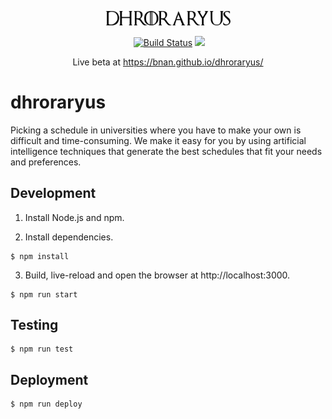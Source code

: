 <p align="center">
  <img src="./src/logo.svg" width="200" style="text-align: center">
</p>

<p align="center">
  <a href="https://travis-ci.org/bnan/dhroraryus"><img src="https://img.shields.io/travis/bnan/dhroraryus.svg" alt="Build Status"></a>
  <img src="https://img.shields.io/github/license/bnan/dhroraryus.svg">
</p>

<p align="center">
  Live beta at <a href="https://bnan.github.io/dhroraryus/">https://bnan.github.io/dhroraryus/</a>
</p>

# dhroraryus

Picking a schedule in universities where you have to make your own is difficult and time-consuming. We make it easy for you by using artificial intelligence techniques that generate the best schedules that fit your needs and preferences.

## Development

1. Install Node.js and npm.

2. Install dependencies.

```shell
$ npm install
```

3. Build, live-reload and open the browser at http://localhost:3000.

```shell
$ npm run start
```

## Testing

```shell
$ npm run test
```

## Deployment

```bash
$ npm run deploy
```
